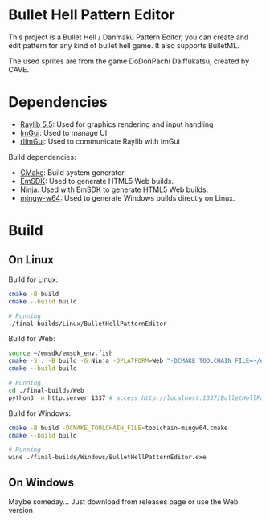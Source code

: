 # Bullet Hell Pattern Editor

This project is a Bullet Hell / Danmaku Pattern Editor, you can create and edit pattern for any kind of bullet hell game. It also supports BulletML.

The used sprites are from the game DoDonPachi Daiffukatsu, created by CAVE.

# Dependencies

- [Raylib 5.5](https://github.com/raysan5/raylib/): Used for graphics rendering and input handling
- [ImGui](https://github.com/ocornut/imgui): Used to manage UI
- [rlImGui](https://github.com/raylib-extras/rlImGui): Used to communicate Raylib with ImGui

Build dependencies:
- [CMake](https://github.com/Kitware/CMake): Build system generator.
- [EmSDK](https://emscripten.org/docs/getting_started/downloads.html): Used to generate HTML5 Web builds.
- [Ninja](https://github.com/ninja-build/ninja): Used with EmSDK to generate HTML5 Web builds.
- [mingw-w64](https://www.mingw-w64.org/build-systems/cmake/): Used to generate Windows builds directly on Linux.

# Build

## On Linux

Build for Linux:
```bash
cmake -B build
cmake --build build

# Running
./final-builds/Linux/BulletHellPatternEditor
```

Build for Web:
```bash
source ~/emsdk/emsdk_env.fish
cmake -S . -B build -G Ninja -DPLATFORM=Web "-DCMAKE_TOOLCHAIN_FILE=~/emsdk/upstream/emscripten/cmake/Modules/Platform/Emscripten.cmake"
cmake --build build

# Running
cd ./final-builds/Web
python3 -m http.server 1337 # access http://localhost:1337/BulletHellPatternEditor.html on any web browser
```

Build for Windows:
```bash
cmake -B build -DCMAKE_TOOLCHAIN_FILE=toolchain-mingw64.cmake
cmake --build build

# Running
wine ./final-builds/Windows/BulletHellPatternEditor.exe
```

## On Windows

Maybe someday... Just download from releases page or use the Web version